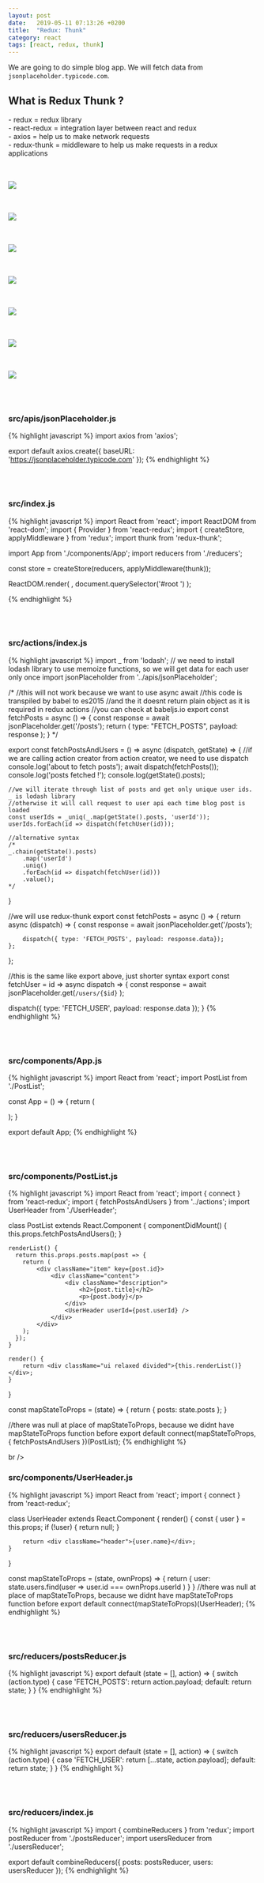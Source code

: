 ```yaml
---
layout: post
date:   2019-05-11 07:13:26 +0200
title:  "Redux: Thunk"
category: react
tags: [react, redux, thunk]
---
```


We are going to do simple blog app. We will fetch data from `jsonplaceholder.typicode.com`.

<h2>What is Redux Thunk ? </h2>
- redux = redux library <br />
- react-redux = integration layer between react and redux <br />
- axios = help us to make network requests <br />
- redux-thunk = middleware to help us make requests in a redux applications <br />

<br /><br />
![](http://michalmachovic.github.io/assets/2019-05-11-redux-thunk-1.png)

<br /><br />
![](http://michalmachovic.github.io/assets/2019-05-11-redux-thunk-2.png)

<br /><br />
![](http://michalmachovic.github.io/assets/2019-05-11-redux-thunk-3.png)

<br /><br />
![](http://michalmachovic.github.io/assets/2019-05-11-redux-thunk-4.png)

<br /><br />
![](http://michalmachovic.github.io/assets/2019-05-11-redux-thunk-5.png)

<br /><br />
![](http://michalmachovic.github.io/assets/2019-05-11-redux-thunk-6.png)


<br /><br />
![](http://michalmachovic.github.io/assets/2019-05-11-redux-thunk-7.png)

<br /><br />
<h3>src/apis/jsonPlaceholder.js</h3>
{% highlight javascript %}
import axios from 'axios';

export default axios.create({
    baseURL: 'https://jsonplaceholder.typicode.com'
});
{% endhighlight %}




<br /><br />
<h3>src/index.js</h3>
{% highlight javascript %}
import React from 'react';
import ReactDOM from 'react-dom';
import { Provider } from 'react-redux';
import { createStore, applyMiddleware } from 'redux';
import thunk from 'redux-thunk';

import App from './components/App';
import reducers from './reducers';

const store = createStore(reducers, applyMiddleware(thunk));

ReactDOM.render(
  <Provider store={store}>
  	<App />
  </Provider>,
  document.querySelector('#root	')
);

{% endhighlight %}




<br /><br />
<h3>src/actions/index.js</h3>
{% highlight javascript %}
import _ from 'lodash'; // we need to install lodash library to use memoize functions, so we will get data for each user only once
import jsonPlaceholder from '../apis/jsonPlaceholder';

/*
//this will not work because we want to use async await
//this code is transpiled by babel to es2015
//and the it doesnt return plain object as it is required in redux actions
//you can check at babeljs.io
export const fetchPosts = async () => {
    const response = await jsonPlaceholder.get('/posts');
    return (
        type: "FETCH_POSTS",
        payload: response
    );
}
*/

export const fetchPostsAndUsers = () => async (dispatch, getState) => {
    //if we are calling action creator from action creator, we need to use dispatch
    console.log('about to fetch posts');
    await dispatch(fetchPosts());
    console.log('posts fetched !');
    console.log(getState().posts);

    //we will iterate through list of posts and get only unique user ids. _ is lodash library
    //otherwise it will call request to user api each time blog post is loaded
    const userIds = _uniq(_.map(getState().posts, 'userId'));
    userIds.forEach(id => dispatch(fetchUser(id)));

    //alternative syntax
    /*
    _.chain(getState().posts)
        .map('userId')
        .uniq()
        .forEach(id => dispatch(fetchUser(id)))
        .value();
    */
}

//we will use redux-thunk
export const fetchPosts = async () => {
    return async (dispatch) => {
        const response = await jsonPlaceholder.get('/posts');

        dispatch({ type: 'FETCH_POSTS', payload: response.data});
    };
};

//this is the same like export above, just shorter syntax
export const fetchUser = id => async dispatch => {
  const response = await jsonPlaceholder.get(`/users/{$id}` );

  dispatch({ type: 'FETCH_USER', payload: response.data });
}
{% endhighlight %}


<br /><br />
<h3>src/components/App.js</h3>
{% highlight javascript %}
import React from 'react';
import PostList from './PostList';

const App = () => {
	return (
        <div className="ui container">
            <PostList />
        </div>
    );
}

export default App;
{% endhighlight %}


<br /><br />
<h3>src/components/PostList.js</h3>
{% highlight javascript %}
import React from 'react';
import { connect } from 'react-redux';
import { fetchPostsAndUsers } from '../actions';
import UserHeader from './UserHeader';

class PostList extends React.Component {
    componentDidMount() {
        this.props.fetchPostsAndUsers();
    }

    renderList() {
      return this.props.posts.map(post => {
        return (
            <div className="item" key={post.id}>
                <div className="content">
                    <div className="description">
                        <h2>{post.title}</h2>
                        <p>{post.body}</p>
                    </div>
                    <UserHeader userId={post.userId} />
                </div>
            </div>
        );
      });
    }

    render() {
        return <div className="ui relaxed divided">{this.renderList()}</div>;
    }
}

const mapStateToProps = (state) => {
    return {
        posts: state.posts
    };
}

//there was null at place of mapStateToProps, because we didnt have mapStateToProps function before
export default connect(mapStateToProps, { fetchPostsAndUsers })(PostList);
{% endhighlight %}



br /><br />
<h3>src/components/UserHeader.js</h3>
{% highlight javascript %}
import React from 'react';
import { connect } from 'react-redux';

class UserHeader extends React.Component {
    render() {
        const { user } = this.props;
        if (!user) {
          return null;
        }

        return <div className="header">{user.name}</div>;
    }
}

const mapStateToProps = (state, ownProps) => {
    return { user: state.users.find(user => user.id === ownProps.userId ) }
}
//there was null at place of mapStateToProps, because we didnt have mapStateToProps function before
export default connect(mapStateToProps)(UserHeader);
{% endhighlight %}


<br /><br />
<h3>src/reducers/postsReducer.js</h3>
{% highlight javascript %}
export default (state = [], action) => {
    switch (action.type) {
        case 'FETCH_POSTS':
            return action.payload;
        default:
            return state;
    }
}
{% endhighlight %}



<br /><br />
<h3>src/reducers/usersReducer.js</h3>
{% highlight javascript %}
export default (state = [], action) => {
    switch (action.type) {
        case 'FETCH_USER':
            return [...state, action.payload];
        default:
            return state;
    }
}
{% endhighlight %}



<br /><br />
<h3>src/reducers/index.js</h3>
{% highlight javascript %}
import { combineReducers } from 'redux';
import postReducer from './postsReducer';
import usersReducer from './usersReducer';


export default combineReducers({
	posts: postsReducer,
  users: usersReducer
});
{% endhighlight %}

